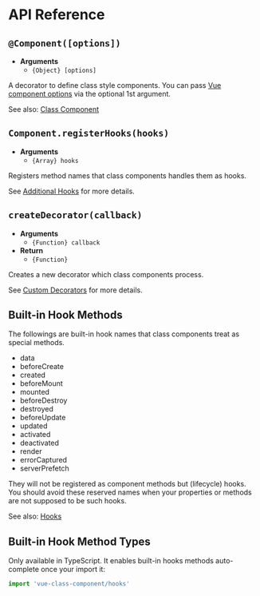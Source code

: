 # API Reference

## `@Component([options])`

- **Arguments**
  - `{Object} [options]`

A decorator to define class style components. You can pass [Vue component options](https://vuejs.org/v2/api/#Options-Data) via the optional 1st argument.

See also: [Class Component](../guide/class-component.md)

## `Component.registerHooks(hooks)`

- **Arguments**
  - `{Array} hooks`

Registers method names that class components handles them as hooks.

See [Additional Hooks](../guide/additional-hooks.md) for more details.

## `createDecorator(callback)`

- **Arguments**
  - `{Function} callback`
- **Return**
  - `{Function}`

Creates a new decorator which class components process.

See [Custom Decorators](../guide/custom-decorators.md) for more details.

## Built-in Hook Methods

The followings are built-in hook names that class components treat as special methods.

- data
- beforeCreate
- created
- beforeMount
- mounted
- beforeDestroy
- destroyed
- beforeUpdate
- updated
- activated
- deactivated
- render
- errorCaptured
- serverPrefetch

They will not be registered as component methods but (lifecycle) hooks. You should avoid these reserved names when your properties or methods are not supposed to be such hooks.

See also: [Hooks](../guide/class-component.md#Hooks)

## Built-in Hook Method Types

Only available in TypeScript. It enables built-in hooks methods auto-complete once your import it:

```ts
import 'vue-class-component/hooks'
```
